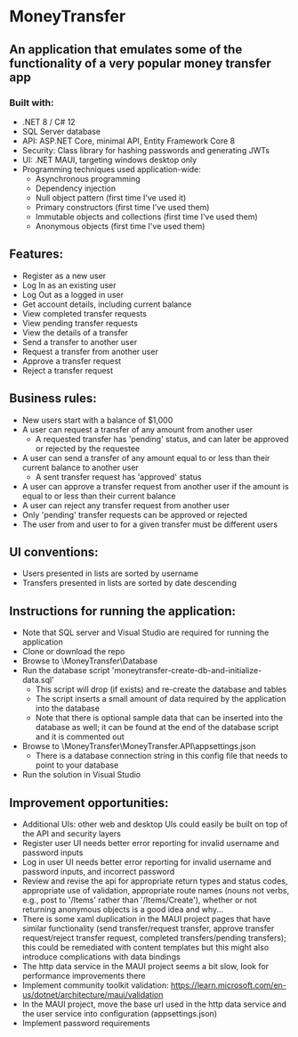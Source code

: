 # MoneyTransfer

## An application that emulates some of the functionality of a very popular money transfer app

### Built with: 
- .NET 8 / C# 12
- SQL Server database
- API: ASP.NET Core, minimal API, Entity Framework Core 8
- Security: Class library for hashing passwords and generating JWTs
- UI: .NET MAUI, targeting windows desktop only
- Programming techniques used application-wide:
	- Asynchronous programming
	- Dependency injection
	- Null object pattern (first time I've used it)
	- Primary constructors (first time I've used them)
	- Immutable objects and collections (first time I've used them)
	- Anonymous objects (first time I've used them)

## Features:
- Register as a new user
- Log In as an existing user
- Log Out as a logged in user
- Get account details, including current balance
- View completed transfer requests
- View pending transfer requests
- View the details of a transfer
- Send a transfer to another user
- Request a transfer from another user
- Approve a transfer request
- Reject a transfer request

## Business rules:
- New users start with a balance of $1,000
- A user can request a transfer of any amount from another user
	- A requested transfer has 'pending' status, and can later be approved or rejected by the requestee
- A user can send a transfer of any amount equal to or less than their current balance to another user
	- A sent transfer request has 'approved' status
- A user can approve a transfer request from another user if the amount is equal to or less than their current balance
- A user can reject any transfer request from another user
- Only 'pending' transfer requests can be approved or rejected
- The user from and user to for a given transfer must be different users

## UI conventions:
- Users presented in lists are sorted by username
- Transfers presented in lists are sorted by date descending

## Instructions for running the application:
- Note that SQL server and Visual Studio are required for running the application
- Clone or download the repo
- Browse to \MoneyTransfer\Database
- Run the database script 'moneytransfer-create-db-and-initialize-data.sql'
	- This script will drop (if exists) and re-create the database and tables
	- The script inserts a small amount of data required by the application into the database 
	- Note that there is optional sample data that can be inserted into the database as well; it can be found at the end of the database script and it is commented out
- Browse to \MoneyTransfer\MoneyTransfer.API\appsettings.json
	- There is a database connection string in this config file that needs to point to your database
- Run the solution in Visual Studio

## Improvement opportunities:
- Additional UIs: other web and desktop UIs could easily be built on top of the API and security layers
- Register user UI needs better error reporting for invalid username and password inputs
- Log in user UI needs better error reporting for invalid username and password inputs, and incorrect password
- Review and revise the api for appropriate return types and status codes, appropriate use of validation, appropriate route names (nouns not verbs, e.g., post to '/Items' rather than '/Items/Create'), whether or not returning anonymous objects is a good idea and why...
- There is some xaml duplication in the MAUI project pages that have similar functionality (send transfer/request transfer, approve transfer request/reject transfer request, completed transfers/pending transfers); this could be remediated with content templates but this might also introduce complications with data bindings
- The http data service in the MAUI project seems a bit slow, look for performance improvements there
- Implement community toolkit validation: https://learn.microsoft.com/en-us/dotnet/architecture/maui/validation
- In the MAUI project, move the base url used in the http data service and the user service into configuration (appsettings.json)
- Implement password requirements